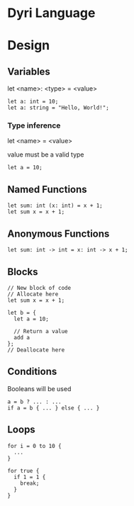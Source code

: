# Dyri Language

# Design

## Variables

let \<name\>: \<type\> = \<value\>

```Dyri
let a: int = 10;
let a: string = "Hello, World!";
```

### Type inference

let \<name\> = \<value\>

value must be a valid type

```Dyri
let a = 10;
```

## Named Functions

```Dyri
let sum: int (x: int) = x + 1;
let sum x = x + 1;
```

## Anonymous Functions

```Dyri
let sum: int -> int = x: int -> x + 1;
```

## Blocks

```Dyri
// New block of code
// Allocate here
let sum x = x + 1;

let b = {
  let a = 10;

  // Return a value
  add a
};
// Deallocate here
```

## Conditions

Booleans will be used

```Dyri
a = b ? ... : ...
if a = b { ... } else { ... }
```

## Loops

```Dyri
for i = 0 to 10 {
  ...
}

for true {
  if 1 = 1 {
    break;
  }
}
```
